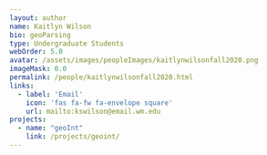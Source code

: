 ```yaml
---
layout: author
name: Kaitlyn Wilson
bio: geoParsing
type: Undergraduate Students
webOrder: 5.0
avatar: /assets/images/peopleImages/kaitlynwilsonfall2020.png
imageMask: 0.0
permalink: /people/kaitlynwilsonfall2020.html 
links:
  - label: 'Email'
    icon: 'fas fa-fw fa-envelope square'
    url: mailto:kswilson@email.wm.edu
projects:
  - name: "geoInt"
    link: /projects/geoint/
---
```

